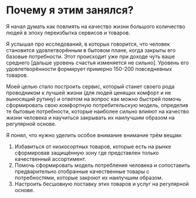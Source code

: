 # Почему я этим занялся?

Я начал думать как повлиять на качество жизни большого количество людей в эпоху переизбытка сервисов и товаров. 

Я услышал про исследований, в которых говорится, что человек становится удовлетворённым в бытовом плане, когда закрыты его базовые потребности. Этот происходит уже при доходе чуть ваше среднего [дальше уровень счастья изменяется не сильно]. Уровень его удовлетворённости формирует примерно 150-200 повседневных товаров. 

Моей целью стало построить сервис, который станет своего рода проводником к лучшей жизни (для людей ценящих комфорт и не выносящий рутину) и ответом на вопрос как можно быстрей помочь сформировать свою комфортную потребительскую модель, определив те бытовые потребности, которые наиболее сильно влияют на качество жизни человека и научиться закрывать их наилучшим образом на регулярной основе. 

Я понял, что нужно уделить особое внимание внимание трём вещам:

1. Избавиться от низкосортных товаров, которые есть на рынке сформировав защищённую зону где представлен только качественный ассортимент.
2. Помочь сформировать модель потребления человека и сопоставить предварительно отобранные качественные товары с потребностями, которые закроют их наилучшим образом.
3. Настроить бесшовную поставку этих товаров и услуг на регулярной основе.